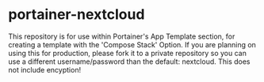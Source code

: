 # portainer-nextcloud
This repository is for use within Portainer's App Template section, for creating a template with the 'Compose Stack' Option.
If you are planning on using this for production, please fork it to a private repository so you can use a different username/password than the default: nextcloud.
This does not include encyption!

